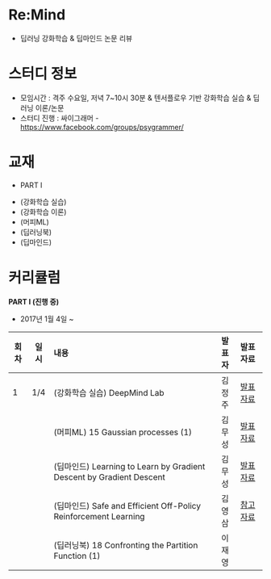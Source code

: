 # Re:Mind
* 딥러닝 강화학습 & 딥마인드 논문 리뷰

# 스터디 정보 
* 모임시간 : 격주 수요일, 저녁 7~10시 30분
& 텐서플로우 기반 강화학습 실습 & 딥러닝 이론/논문 
* 스터디 진행 : 싸이그래머 - https://www.facebook.com/groups/psygrammer/

# 교재
* PART I
 - (강화학습 실습) 
 - (강화학습 이론) 
 - (머피ML)
 - (딥러닝북)
 - (딥마인드)

# 커리큘럼
<b>PART I (진행 중)</b>
* 2017년 1월 4일 ~    

| 회차  | 일시   | 내용                                  | 발표자  |              발표자료                    |
| ----- |:------:| :-------------------------------------|:-------:|:---------------------------------------- |
| 1 |1/4|(강화학습 실습) DeepMind Lab | 김정주 | [발표자료](https://gist.github.com/haje01/8a854fc0ccfa6f742c3021345a1cf528)|
|   |    |(머피ML) 15 Gaussian processes (1) |김무성| [발표자료](https://github.com/psygrammer/remind/blob/master/part1/murphy/ch15/15_Gaussian_Processes.ipynb)|
|   |    |(딥마인드) Learning to Learn by Gradient Descent by Gradient Descent |김무성|[발표자료](https://github.com/psygrammer/remind/blob/master/part1/deepmind/learning_to_learn/Learning_to_learn_by_gradient_descent_by_gradient_descent.ipynb) |
|   |    |(딥마인드) Safe and Efficient Off-Policy Reinforcement Learning | 김영삼 |[참고자료](https://ewrl.files.wordpress.com/2016/12/munos.pdf) |
|   |    |(딥러닝북) 18 Confronting the Partition Function (1) |이재영| |
